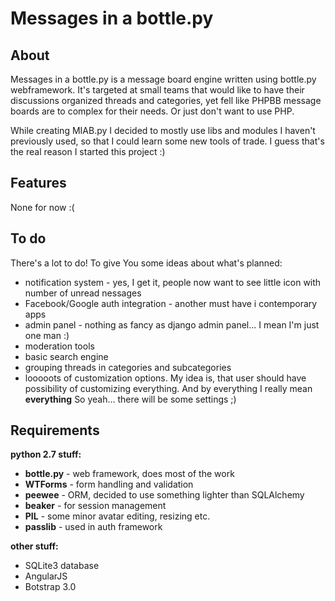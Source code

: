 Messages in a bottle.py
=====

About
----
Messages in a bottle.py is a message board engine written using bottle.py webframework. It's targeted at small teams that would like to have their discussions organized threads and categories, yet fell like PHPBB message boards are to complex for their needs. Or just don't want to use PHP.

While creating MIAB.py I decided to mostly use libs and modules I haven't previously used, so that I could learn some new tools of trade. I guess that's the real reason I started this project :)  


Features 
---
None for now :(  

To do
--
There's a lot to do! To give You some ideas about what's planned:
 
* notification system - yes, I get it, people now want to see little icon with number of unread nessages 
* Facebook/Google auth integration - another must have i contemporary apps
* admin panel - nothing as fancy as django admin panel... I mean I'm just one man :) 
* moderation tools
* basic search engine
* grouping threads in categories and subcategories
* looooots of customization options. My idea is, that user should have possibility of customizing everything. And by everything I really mean **everything** So yeah... there will be some settings ;) 


Requirements
--
 
**python 2.7 stuff:**

* **bottle.py** - web framework, does most of the work
* **WTForms** - form handling and validation
* **peewee** - ORM, decided to use something lighter than SQLAlchemy
* **beaker** - for session management
* **PIL** - some minor avatar editing, resizing etc.
* **passlib** - used in auth framework

**other stuff:**

* SQLite3 database
* AngularJS
* Botstrap 3.0
